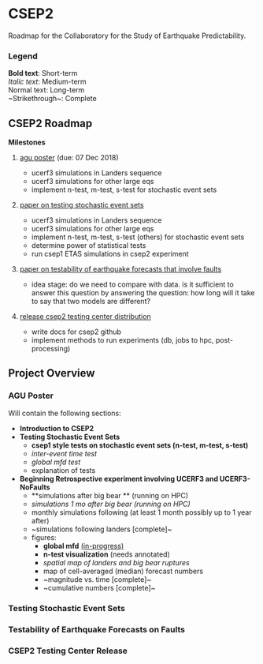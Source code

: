 

# CSEP2

Roadmap for the Collaboratory for the Study of Earthquake Predictability.

### Legend

**Bold text**: Short-term <br>
*Italic text*: Medium-term <br>
Normal text: Long-term <br>
~Strikethrough~: Complete <br>

## CSEP2 Roadmap
**Milestones**
1. [agu poster](#agu-poster) (due: 07 Dec 2018)
    * ucerf3 simulations in Landers sequence
    * ucerf3 simulations for other large eqs
    * implement n-test, m-test, s-test for stochastic event sets
2. [paper on testing stochastic event sets](#testing-stochastic-event-sets)
    * ucerf3 simulations in Landers sequence
    * ucerf3 simulations for other large eqs
    * implement n-test, m-test, s-test (others) for stochastic event sets
    * determine power of statistical tests
    - run csep1 ETAS simulations in csep2 experiment
3. [paper on testability of earthquake forecasts that involve faults](#testability-of-earthquake-forecasts-on-faults)
    * idea stage: do we need to compare with data. is it sufficient to answer this question by 
      answering the question: how long will it take to say that two models are different?
      
4. [release csep2 testing center distribution](#csep2-testing-center-release)
    * write docs for csep2 github
    * implement methods to run experiments (db, jobs to hpc, post-processing)

## Project Overview
### AGU Poster

Will contain the following sections:
* **Introduction to CSEP2**
* **Testing Stochastic Event Sets**
  * **csep1 style tests on stochastic event sets (n-test, m-test, s-test)**
  * *inter-event time test*
  * *global mfd test*
  * explanation of tests
* **Beginning Retrospective experiment involving UCERF3 and UCERF3-NoFaults**
  * **simulations after big bear ** (running on HPC)
  * *simulations 1 mo after big bear (running on HPC)*
  * monthly simulations following (at least 1 month possibly up to 1 year after)
  * ~simulations following landers [complete]~
  * figures:
    * **global mfd** [(in-progress)](https://github.com/SCECcode/csep2/blob/master/examples/mfd_test.ipynb)
    * **n-test visualization** (needs annotated)
    * *spatial map of landers and big bear ruptures*
    * map of cell-averaged (median) forecast numbers
    * ~magnitude vs. time [complete]~
    * ~cumulative numbers [complete]~

### Testing Stochastic Event Sets

### Testability of Earthquake Forecasts on Faults

### CSEP2 Testing Center Release
